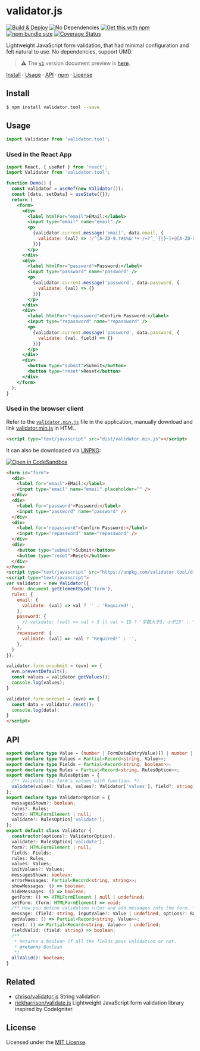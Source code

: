 validator.js
===

<!--dividing-->

[![Build & Deploy](https://github.com/jaywcjlove/validator.js/actions/workflows/ci.yml/badge.svg)](https://github.com/jaywcjlove/validator.js/actions/workflows/ci.yml)
![No Dependencies](http://jaywcjlove.github.io/sb/status/no-dependencies.svg)
[![Get this with npm](https://jaywcjlove.github.io/sb/ico/npm.svg)](https://www.npmjs.com/package/validator.tool)
[![npm bundle size](https://img.shields.io/bundlephobia/minzip/validator.tool)](https://bundlephobia.com/package/validator.tool)
[![Coverage Status](https://jaywcjlove.github.io/validator.js/coverage/badges.svg)](https://jaywcjlove.github.io/validator.js/coverage/lcov-report)

Lightweight JavaScript form validation, that had minimal configuration and felt natural to use. No dependencies, support UMD.

> ⚠️ The [`v1`](https://raw.githack.com/jaywcjlove/validator.js/v1-doc/index.html) version document preview is [here](https://raw.githack.com/jaywcjlove/validator.js/v1-doc/index.html).

[Install](#install) · [Usage](#usage) · [API](#api) · [npm](http://npm.im/validator.tool) · [License](#license)

## Install

```bash
$ npm install validator.tool --save
```

## Usage

```js
import Validator from 'validator.tool';
```

### Used in the React App

```jsx
import React, { useRef } from 'react';
import Validator from 'validator.tool';

function Demo() {
  const validator = useRef(new Validator());
  const [data, setData] = useState({});
  return (
    <form>
      <div>
        <label htmlFor="email">EMail:</label>
        <input type="email" name="email" />
        <p>
          {validator.current.message('email', data.email, {
            validate: (val) => !/^[A-Z0-9.!#$%&'*+-/=?^_`{|}~]+@[A-Z0-9.-]+\.[A-Z]{2,}$/i.test(val) ? `The ${val} must be a valid email address.` : ''
          })}
        </p>
      </div>
      <div>
        <label htmlFor="password">Password:</label>
        <input type="password" name="password" />
        <p>
          {validator.current.message('password', data.password, {
            validate: (val) => {}
          })}
        </p>
      </div>
      <div>
        <label htmlFor="repassword">Confirm Password:</label>
        <input type="repassword" name="repassword" />
        <p>
          {validator.current.message('password', data.password, {
            validate: (val, field) => {}
          })}
        </p>
      </div>
      <div>
        <button type="submit">Submit</button>
        <button type="reset">Reset</button>
      </div>
    </form>
  );
}
```

### Used in the browser client

Refer to the [`validator.min.js`](https://unpkg.com/validator.tool/) file in the application, manually download and link [validator.min.js](https://github.com/jaywcjlove/validator.js/tree/master/packages/core/dist) in HTML.

```html
<script type="text/javascript" src="dist/validator.min.js"></script>
```

It can also be downloaded via [UNPKG](https://unpkg.com/validator.tool/):

[![Open in CodeSandbox](https://img.shields.io/badge/Open%20in-CodeSandbox-blue?logo=codesandbox)](https://codesandbox.io/embed/quirky-bohr-m75fx?fontsize=14&theme=dark)

```html
<form id="form">
  <div>
    <label for="email">EMail:</label>
    <input type="email" name="email" placeholder="" />
  </div>
  <div>
    <label for="password">Password:</label>
    <input type="password" name="password" />
  </div>
  <div>
    <label for="repassword">Confirm Password:</label>
    <input type="repassword" name="repassword" />
  </div>
  <div>
    <button type="submit">Submit</button>
    <button type="reset">Reset</button>
  </div>
</form>
<script type="text/javascript" src="https://unpkg.com/validator.tool/dist/validator.min.js"></script>
<script type="text/javascript">
var validator = new Validator({
  form: document.getElementById('form'),
  rules: {
    email: {
      validate: (val) => val ? '' : 'Required!',
    },
    password: {
      // validate: (val) => val < 5 || val > 15 ? '字数大于5，小于15' : ''
    },
    repassword: {
      validate: (val) => !val ? 'Required!' : '',
    },
  }
});

validator.form.onsubmit = (evn) => {
  evn.preventDefault();
  const values = validator.getValues();
  console.log(values);
}

validator.form.onreset = (evn) => {
  const data = validator.reset();
  console.log(data);
}
</script>
```

## API

```ts
export declare type Value = (number | FormDataEntryValue)[] | number | boolean | null | FormDataEntryValue;
export declare type Values = Partial<Record<string, Value>>;
export declare type Fields = Partial<Record<string, boolean>>;
export declare type Rules = Partial<Record<string, RulesOption>>;
export declare type RulesOption = {
  /** Validate the form's values with function. */
  validate(value?: Value, values?: Validator['values'], field?: string): string | undefined;
};
export declare type ValidatorOption = {
  messagesShown?: boolean;
  rules?: Rules;
  form?: HTMLFormElement | null;
  validate?: RulesOption['validate'];
};
export default class Validator {
  constructor(options?: ValidatorOption);
  validate?: RulesOption['validate'];
  form?: HTMLFormElement | null;
  fields: Fields;
  rules: Rules;
  values: Values;
  initValues?: Values;
  messagesShown: boolean;
  errorMessages: Partial<Record<string, string>>;
  showMessages: () => boolean;
  hideMessages: () => boolean;
  getForm: () => HTMLFormElement | null | undefined;
  setForm: (form: HTMLFormElement) => void;
  /** How you define validation rules and add messages into the form. */
  message: (field: string, inputValue?: Value | undefined, options?: RulesOption | undefined) => string | undefined;
  getValues: () => Partial<Record<string, Value>>;
  reset: () => Partial<Record<string, Value>> | undefined;
  fieldValid: (field: string) => boolean;
  /**
   * Returns a boolean if all the fields pass validation or not.
   * @returns Boolean
   */
  allValid(): boolean;
}
```

## Related

- [chriso/validator.js](https://github.com/chriso/validator.js) String validation
- [rickharrison/validate.js](https://github.com/rickharrison/validate.js) Lightweight JavaScript form validation library inspired by CodeIgniter.

## License

Licensed under the [MIT License](https://opensource.org/licenses/MIT).